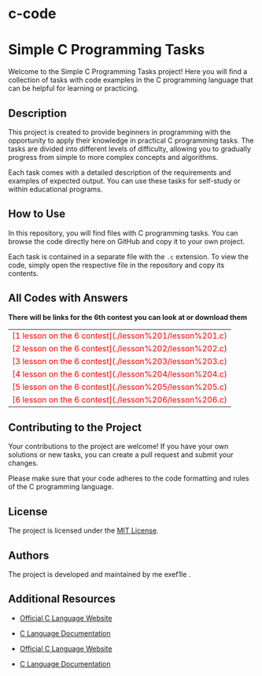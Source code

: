 # c-code
# Simple C Programming Tasks

Welcome to the Simple C Programming Tasks project! Here you will find a collection of tasks with code examples in the C programming language that can be helpful for learning or practicing.

## Description

This project is created to provide beginners in programming with the opportunity to apply their knowledge in practical C programming tasks. The tasks are divided into different levels of difficulty, allowing you to gradually progress from simple to more complex concepts and algorithms.

Each task comes with a detailed description of the requirements and examples of expected output. You can use these tasks for self-study or within educational programs.

## How to Use

In this repository, you will find files with C programming tasks. You can browse the code directly here on GitHub and copy it to your own project.

Each task is contained in a separate file with the `.c` extension. To view the code, simply open the respective file in the repository and copy its contents.

## All Codes with Answers
**There will be links for the 6th contest you can look at or download them**<br>
<table>
  <tr>
    <td style="color: red;">[1 lesson on the 6 contest](./lesson%201/lesson%201.c)</td>
  </tr>
  <tr>
    <td style="color: red;">[2 lesson on the 6 contest](./lesson%202/lesson%202.c)</td>
  </tr>
  <tr>
    <td style="color: red;">[3 lesson on the 6 contest](./lesson%203/lesson%203.c)</td>
  </tr>
  <tr>
    <td style="color: red;">[4 lesson on the 6 contest](./lesson%204/lesson%204.c)</td>
  </tr>
  <tr>
    <td style="color: red;">[5 lesson on the 6 contest](./lesson%205/lesson%205.c)</td>
  </tr>
  <tr>
    <td style="color: red;">[6 lesson on the 6 contest](./lesson%206/lesson%206.c)</td>
  </tr>
</table>






## Contributing to the Project

Your contributions to the project are welcome! If you have your own solutions or new tasks, you can create a pull request and submit your changes.

Please make sure that your code adheres to the code formatting and rules of the C programming language.

## License

The project is licensed under the [MIT License](LICENSE).

## Authors

The project is developed and maintained by me exef1le .

## Additional Resources

- [Official C Language Website](https://www.iso.org/standard/74528.html)
- [C Language Documentation](https://en.cppreference.com/w/c)



- [Official C Language Website](https://www.iso.org/standard/74528.html)
- [C Language Documentation](https://en.cppreference.com/w/c)

